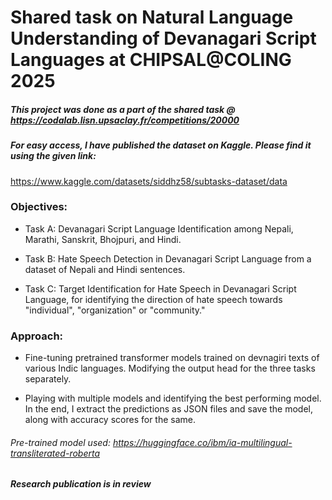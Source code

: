 # Shared task on Natural Language Understanding of Devanagari Script Languages at CHIPSAL@COLING 2025


##### This project was done as a part of the shared task @ https://codalab.lisn.upsaclay.fr/competitions/20000


##### For easy access, I have published the dataset on Kaggle. Please find it using the given link: 
https://www.kaggle.com/datasets/siddhz58/subtasks-dataset/data


### Objectives:
- Task A: Devanagari Script Language Identification among Nepali, Marathi, Sanskrit, Bhojpuri, and Hindi.
  
- Task B: Hate Speech Detection in Devanagari Script Language from a dataset of Nepali and Hindi sentences.
  
- Task C: Target Identification for Hate Speech in Devanagari Script Language, for identifying the direction of hate speech towards "individual", "organization" or "community."

### Approach:
- Fine-tuning pretrained transformer models trained on devnagiri texts of various Indic languages. Modifying the output head for the three tasks separately.
  
- Playing with multiple models and identifying the best performing model. In the end, I extract the predictions as JSON files and save the model, along with accuracy scores for the same.

###### Pre-trained model used: https://huggingface.co/ibm/ia-multilingual-transliterated-roberta

##### Research publication is in review


